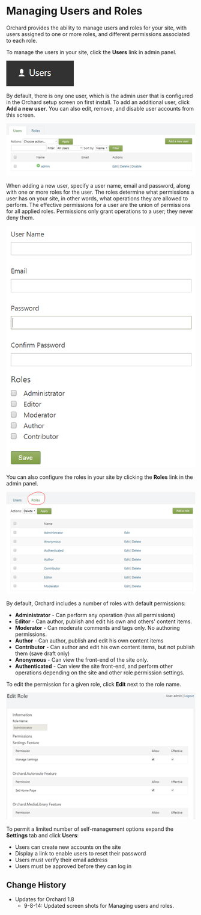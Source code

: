 Managing Users and Roles
========================
Orchard provides the ability to manage users and roles for your site, with users assigned to one or more roles, and different permissions associated to each role.

To manage the users in your site, click the **Users** link in admin panel.

![](../Upload/screenshots/Users_select.png)

By default, there is ony one user, which is the admin user that is configured in the Orchard setup screen on first install. To add an additional user, click **Add a new user**. You can also edit, remove, and disable user accounts from this screen.

![](../Upload/screenshots_675/Users_manage.png)

When adding a new user, specify a user name, email and password, along with one or more roles for the user.  The roles determine what permissions a user has on your site, in other words, what operations they are allowed to perform.  The effective permissions for a user are the union of permissions for all applied roles.  Permissions only grant operations to a user; they never deny them.

![](../Upload/screenshots_675/add_user.png)

You can also configure the roles in your site by clicking the **Roles** link in the admin panel.

![](../Upload/screenshots/Users_roles.png)

By default, Orchard includes a number of roles with default permissions:

* **Administrator** - Can perform any operation (has all permissions)
* **Editor** - Can author, publish and edit his own and others' content items.
* **Moderator** - Can moderate comments and tags only.  No authoring permissions.
* **Author** - Can author, publish and edit his own content items
* **Contributor** - Can author and edit his own content items, but not publish them (save draft only)
* **Anonymous** - Can view the front-end of the site only.
* **Authenticated** - Can view the site front-end, and perform other operations depending on the site and other role permission settings.




To edit the permission for a given role, click **Edit** next to the role name.

![](../Upload/screenshots_675/edit_role_admin.png)

To permit a limited number of self-management options expand the **Settings** tab and click **Users**:

* Users can create new accounts on the site
* Display a link to enable users to reset their password 
* Users must verify their email address 
* Users must be approved before they can log in 

Change History
--------------

* Updates for Orchard 1.8
    * 9-8-14: Updated screen shots for Managing users and roles.


